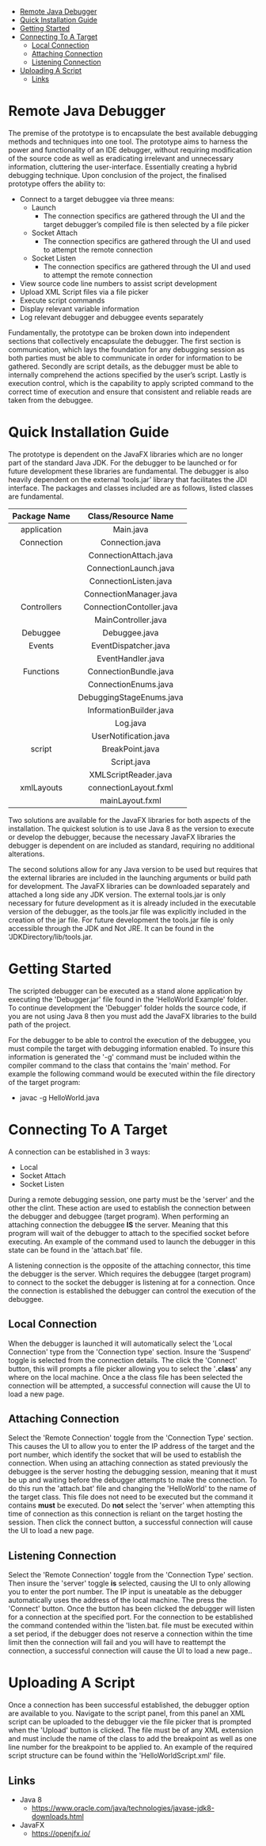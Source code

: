 - [Remote Java Debugger](#remote-java-debugger)
- [Quick Installation Guide](#quick-installation-guide)
- [Getting Started](#getting-started)
- [Connecting To A Target](#connecting-to-a-target)
  - [Local Connection](#local-connection)
  - [Attaching Connection](#attaching-connection)
  - [Listening Connection](#listening-connection)
- [Uploading A Script](#uploading-a-script)
  - [Links](#links)

# Remote Java Debugger

The premise of the prototype is to encapsulate the best available debugging methods and techniques into one tool. The prototype aims to harness the power and functionality of an IDE debugger, without requiring modification of the source code as well as eradicating irrelevant and unnecessary information, cluttering the user-interface. Essentially creating a hybrid debugging technique. Upon conclusion of the project, the finalised prototype offers the ability to:
 
* Connect to a target debuggee via three means: 
  * Launch  
     * The connection specifics are gathered through the UI and the target debugger’s compiled file is then selected by a file picker 
  * Socket Attach 
     * The connection specifics are gathered through the UI and used to attempt the remote connection 
  * Socket Listen 
     * The connection specifics are gathered through the UI and used to attempt the remote connection 
* View source code line numbers to assist script development 
* Upload XML Script files via a file picker 
* Execute script commands 
* Display relevant variable information  
* Log relevant debugger and debuggee events separately 

Fundamentally, the prototype can be broken down into independent sections that collectively encapsulate the debugger. The first section is communication, which lays the foundation for any debugging session as both parties must be able to communicate in order for information to be gathered. Secondly are script details, as the debugger must be able to internally comprehend the actions specified by the user’s script. Lastly is execution control, which is the capability to apply scripted command to the correct time of execution and ensure that consistent and reliable reads are taken from the debuggee.  

# Quick Installation Guide
The prototype is dependent on the JavaFX libraries which are no longer part of the standard Java JDK. For the debugger to be launched or for future development these libraries are fundamental. The debugger is also heavily dependent on the external ‘tools.jar’ library that facilitates the JDI interface.  The packages and classes included are as follows, listed classes are fundamental. 

| Package Name |   Class/Resource Name    |
| :----------: | :----------------------: |
| application  |        Main.java         |
| Connection   |     Connection.java      |
|              |  ConnectionAttach.java   |
|              |  ConnectionLaunch.java   |
|              |  ConnectionListen.java   |
|              |  ConnectionManager.java  |
| Controllers  | ConnectionContoller.java |
|              |   MainController.java    |
| Debuggee     |      Debuggee.java       |
| Events       |   EventDispatcher.java   |
|              |    EventHandler.java     |
| Functions    |  ConnectionBundle.java   |
|              |   ConnectionEnums.java   |
|              | DebuggingStageEnums.java |
|              | InformationBuilder.java  |
|              |         Log.java         |
|              |  UserNotification.java   |
| script       |     BreakPoint.java      |
|              |       Script.java        |
|              |   XMLScriptReader.java   |
| xmlLayouts   |  connectionLayout.fxml   |
|              |     mainLayout.fxml      |

Two solutions are available for the JavaFX libraries for both aspects of the installation. The quickest solution is to use Java 8 as the version to execute or develop the debugger, because the necessary JavaFX libraries the debugger is dependent on are included as standard, requiring no additional alterations. 

The second solutions allow for any Java version to be used but requires that the external libraries are included in the launching arguments or build path for development. The JavaFX libraries can be downloaded separately and attached a long side any JDK version. The external tools.jar is only necessary for future development as it is already included in the executable version of the debugger, as the tools.jar file was explicitly included in the creation of the jar file. For future development the tools.jar file is only accessible through the JDK and Not JRE. It can be found in the ‘JDKDirectory/lib/tools.jar. 

# Getting Started
The scripted debugger can be executed as a stand alone application by executing the 'Debugger.jar' file found in the 'HelloWorld Example' folder. To continue development the 'Debugger' folder holds the source code, if you are not using Java 8 then you must add the JavaFX libraries to the build path of the project. 

For the debugger to be able to control the execution of the debuggee, you must compile the target with debugging information enabled. To insure this information is generated the '-g' command must be included within the compiler command to the class that contains the 'main' method. For example the following command would be executed within the file directory of the target program:
  * javac -g HelloWorld.java

# Connecting To A Target
A connection can be established in 3 ways:
* Local 
* Socket Attach
* Socket Listen

During a remote debugging session, one party must be the 'server' and the other the clint. These action are used to establish the connection between the debugger and debuggee (target program). When performing an attaching connection the debuggee **IS** the server. Meaning that this program will wait of the debugger to attach to the specified socket before executing. An example of the command used to launch the debugger in this state can be found in the 'attach.bat' file. 

A listening connection is the opposite of the attaching connector, this time the debugger is the server. Which requires the debuggee (target program) to connect to the socket the debugger is listening at for a connection. Once the connection is established the debugger can control the execution of the debuggee. 

## Local Connection 
When the debugger is launched it will automatically select the 'Local Connection' type from the 'Connection type' section. Insure the ‘Suspend’ toggle is selected from the connection details. The click the 'Connect' button, this will prompts a file picker allowing you to select the '**.class**' any where on the local machine. Once a the class file has been selected the connection will be attempted, a successful connection will cause the UI to load a new page.

## Attaching Connection
Select the 'Remote Connection' toggle from the 'Connection Type' section. This causes the UI to allow you to enter the IP address of the target and the port number, which identify the socket that will be used to establish the connection. When using an attaching connection as stated previously the debuggee is the server hosting the debugging session, meaning that it must be up and waiting before the debugger attempts to make the connection. To do this run the 'attach.bat' file and changing the 'HelloWorld' to the name of the target class. This file does not need to be executed but the command it contains **must** be executed. Do **not** select the 'server' when attempting this time of connection as this connection is reliant on the target hosting the session. Then click the connect button, a successful connection will cause the UI to load a new page.

## Listening Connection
Select the 'Remote Connection' toggle from the 'Connection Type' section. Then insure the 'server' toggle **is** selected, causing the UI to only allowing you to enter the port number. The IP input is uneatable as the debugger automatically uses the address of the local machine. The press the 'Connect' button. Once the button has been clicked the debugger will listen for a connection at the specified port. For the connection to be established the command contended within the 'listen.bat. file must be executed within a set period, if the debugger does not reserve a connection within the time limit then the connection will fail and you will have to reattempt the connection, a successful connection will cause the UI to load a new page..   

# Uploading A Script
Once a connection has been successful established, the debugger option are available to you. Navigate to the script panel, from this panel an  XML script can be uploaded to the debugger vie the file picker that is prompted when the 'Upload' button is clicked. The file must be of any XML extension and must include the name of the class to add the breakpoint as well as one line number for the breakpoint to be applied to. An example of the required script structure can be found within the 'HelloWorldScript.xml' file.

## Links
* Java 8
  * https://www.oracle.com/java/technologies/javase-jdk8-downloads.html 
* JavaFX
  * https://openjfx.io/

